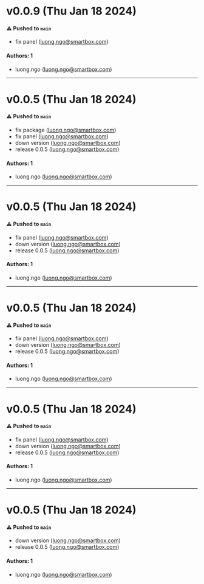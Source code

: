 # v0.0.9 (Thu Jan 18 2024)

#### ⚠️ Pushed to `main`

- fix panel (luong.ngo@smartbox.com)

#### Authors: 1

- luong.ngo (luong.ngo@smartbox.com)

---

# v0.0.5 (Thu Jan 18 2024)

#### ⚠️ Pushed to `main`

- fix package (luong.ngo@smartbox.com)
- fix panel (luong.ngo@smartbox.com)
- down version (luong.ngo@smartbox.com)
- release 0.0.5 (luong.ngo@smartbox.com)

#### Authors: 1

- luong.ngo (luong.ngo@smartbox.com)

---

# v0.0.5 (Thu Jan 18 2024)

#### ⚠️ Pushed to `main`

- fix panel (luong.ngo@smartbox.com)
- down version (luong.ngo@smartbox.com)
- release 0.0.5 (luong.ngo@smartbox.com)

#### Authors: 1

- luong.ngo (luong.ngo@smartbox.com)

---

# v0.0.5 (Thu Jan 18 2024)

#### ⚠️ Pushed to `main`

- fix panel (luong.ngo@smartbox.com)
- down version (luong.ngo@smartbox.com)
- release 0.0.5 (luong.ngo@smartbox.com)

#### Authors: 1

- luong.ngo (luong.ngo@smartbox.com)

---

# v0.0.5 (Thu Jan 18 2024)

#### ⚠️ Pushed to `main`

- fix panel (luong.ngo@smartbox.com)
- down version (luong.ngo@smartbox.com)
- release 0.0.5 (luong.ngo@smartbox.com)

#### Authors: 1

- luong.ngo (luong.ngo@smartbox.com)

---

# v0.0.5 (Thu Jan 18 2024)

#### ⚠️ Pushed to `main`

- down version (luong.ngo@smartbox.com)
- release 0.0.5 (luong.ngo@smartbox.com)

#### Authors: 1

- luong.ngo (luong.ngo@smartbox.com)
